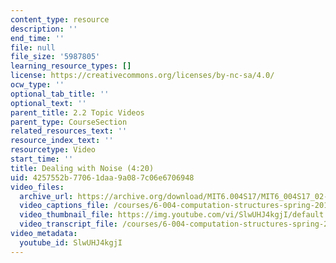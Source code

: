 ```yaml
---
content_type: resource
description: ''
end_time: ''
file: null
file_size: '5987805'
learning_resource_types: []
license: https://creativecommons.org/licenses/by-nc-sa/4.0/
ocw_type: ''
optional_tab_title: ''
optional_text: ''
parent_title: 2.2 Topic Videos
parent_type: CourseSection
related_resources_text: ''
resource_index_text: ''
resourcetype: Video
start_time: ''
title: Dealing with Noise (4:20)
uid: 4257552b-7706-1daa-9a08-7c06e6706948
video_files:
  archive_url: https://archive.org/download/MIT6.004S17/MIT6_004S17_02-02-05_300k.mp4
  video_captions_file: /courses/6-004-computation-structures-spring-2017/a9617f4a74155f4aba3c3c051b3a80f5_SlwUHJ4kgjI.vtt
  video_thumbnail_file: https://img.youtube.com/vi/SlwUHJ4kgjI/default.jpg
  video_transcript_file: /courses/6-004-computation-structures-spring-2017/ab73e6ee7c4d5763878eec8741936177_SlwUHJ4kgjI.pdf
video_metadata:
  youtube_id: SlwUHJ4kgjI
---
```

